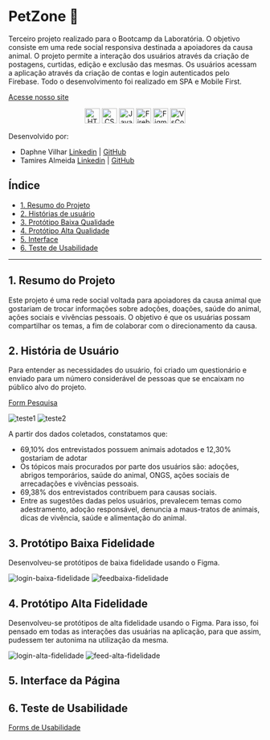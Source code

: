 # PetZone 🐾

Terceiro projeto realizado para o Bootcamp da Laboratória. O objetivo consiste em uma rede social responsiva destinada a apoiadores da causa animal. O projeto permite a interação dos usuários através da criação de postagens, curtidas, edição e exclusão das mesmas. Os usuários acessam a aplicação através da criação de contas e login autenticados pelo Firebase. Todo o desenvolvimento foi realizado em SPA e Mobile First.

[Acesse nosso site](https://social-network-add74.web.app/)

<div align="center">
<img src="https://cdn.jsdelivr.net/gh/devicons/devicon/icons/html5/html5-original.svg" alt="HTML5" style="height: 30px;"/> <img src="https://cdn.jsdelivr.net/gh/devicons/devicon/icons/css3/css3-original.svg" alt="CSS3" style="height: 30px;"/> <img src="https://cdn.jsdelivr.net/gh/devicons/devicon/icons/javascript/javascript-original.svg" alt="JavaScript" style="height: 30px;"/> <img src="https://cdn.jsdelivr.net/gh/devicons/devicon/icons/firebase/firebase-plain-wordmark.svg" alt="Firebase" style="height: 30px;"/> <img src="https://user-images.githubusercontent.com/120331438/236021868-a5521c68-5662-4e17-b255-6b6a61cfa4c6.png" alt="Figma" style="height: 30px;"/> <img src="https://user-images.githubusercontent.com/120331438/236022375-08a5db03-84a4-4faf-94b6-51525057f850.png" alt="VsCode" style="height: 30px;"/>
</div>


Desenvolvido por:

* Daphne Vilhar [Linkedin](https://www.linkedin.com/in/daphnevilhar/) | [GitHub](https://github.com/daphnevilhar)
* Tamires Almeida [Linkedin](https://www.linkedin.com/in/tamires-almeida-a88a7612a/) | [GitHub](https://github.com/tatakkkj)


## Índice

* [1. Resumo do Projeto](#1-resumo-projeto)
* [2. Histórias de usuário](#2-historias-de-usuario)
* [3. Protótipo Baixa Qualidade](#3-prototipo-baixa-fidelidade)
* [4. Protótipo Alta Qualidade](#4-prototipo-alta-fidelidade)
* [5. Interface](#5-interface)
* [6. Teste de Usabilidade](#6-teste-usabilidade)

***

## 1. Resumo do Projeto

Este projeto é uma rede social voltada para apoiadores da causa animal que gostariam de trocar informações sobre adoções, doações, saúde do animal, ações sociais e vivências pessoais. O objetivo é que os usuárias possam compartilhar os temas, a fim de colaborar com o direcionamento da causa.

## 2. História de Usuário

Para entender as necessidades do usuário, foi criado um questionário e enviado para um número considerável de pessoas que se encaixam no público alvo do projeto.

[Form Pesquisa](https://docs.google.com/forms/d/e/1FAIpQLSdWBoeJ1uYduCV5854rdtDi-Of0WeydJWesV54Kzk4Q1HWXHg/viewform)

![teste1](https://user-images.githubusercontent.com/120331438/236042023-baec9983-e5fa-470b-89ec-55c21e98be7a.png)
![teste2](https://user-images.githubusercontent.com/120331438/236042084-345c530f-427f-4ea9-bae0-41d369baedfa.png)

A partir dos dados coletados, constatamos que:

* 69,10% dos entrevistados possuem animais adotados e 12,30% gostariam de adotar
* Os tópicos mais procurados por parte dos usuários são: adoções, abrigos temporários, saúde do animal, ONGS, ações sociais de arrecadações e vivências pessoais.
* 69,38% dos entrevistados contribuem para causas sociais. 
* Entre as sugestões dadas pelos usuários, prevalecem temas como adestramento, adoção responsável, denuncia a maus-tratos de animais, dicas de vivência, saúde e alimentação do animal.

## 3. Protótipo Baixa Fidelidade
Desenvolveu-se protótipos de baixa fidelidade usando o Figma.

![login-baixa-fidelidade](https://user-images.githubusercontent.com/120331438/236898507-5fba7794-ca63-4899-8e7a-2873b21ea7df.png)
![feedbaixa-fidelidade](https://user-images.githubusercontent.com/120331438/236898545-9dba8bec-24b2-47e4-b155-e95e56a9c33e.png)

## 4. Protótipo Alta Fidelidade

Desenvolveu-se protótipos de alta fidelidade usando o Figma. Para isso, foi pensado em todas as interações das usuárias na aplicação, para que assim, pudessem ter autonima na utilização da mesma.

![login-alta-fidelidade](https://user-images.githubusercontent.com/120331438/236892410-3b9f77d2-93d4-4650-88aa-d597a3c6d8b6.png)
![feed-alta-fidelidade](https://user-images.githubusercontent.com/120331438/236892480-4df632f9-3b65-4092-b316-0ff3b6f8deee.png)

## 5. Interface da Página



## 6. Teste de Usabilidade
[Forms de Usabilidade](https://docs.google.com/forms/d/e/1FAIpQLScnnYHis0eetHhjWmR0RD0PotBd9fMAmUvGOkwhMl4GFdZjSA/viewform?usp=sf_link)
